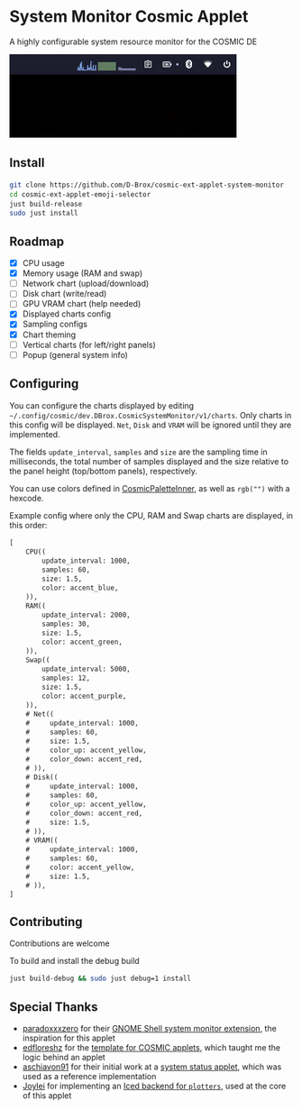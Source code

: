 # System Monitor Cosmic Applet

A highly configurable system resource monitor for the COSMIC DE 

![screenshot of the applet](./res/screenshot.png)




## Install

```sh
git clone https://github.com/D-Brox/cosmic-ext-applet-system-monitor 
cd cosmic-ext-applet-emoji-selector 
just build-release
sudo just install
```

## Roadmap

- [x] CPU usage
- [x] Memory usage (RAM and swap)
- [ ] Network chart (upload/download)
- [ ] Disk chart (write/read)
- [ ] GPU VRAM chart (help needed)
- [x] Displayed charts config
- [x] Sampling configs
- [x] Chart theming
- [ ] Vertical charts (for left/right panels)
- [ ] Popup (general system info)

## Configuring

You can configure the charts displayed by editing `~/.config/cosmic/dev.DBrox.CosmicSystemMonitor/v1/charts`. Only charts in this config will be displayed. `Net`, `Disk` and `VRAM` will be ignored until they are implemented.

The fields `update_interval`, `samples` and `size` are the sampling time in milliseconds, the total number of samples displayed and the size relative to the panel height (top/bottom panels), respectively.

You can use colors defined in [CosmicPaletteInner](https://pop-os.github.io/libcosmic/cosmic/cosmic_theme/struct.CosmicPaletteInner.html), as well as `rgb("")` with a hexcode.

Example config where only the CPU, RAM and Swap charts are displayed, in this order:
```ron
[
    CPU((
        update_interval: 1000,
        samples: 60,
        size: 1.5,
        color: accent_blue,
    )),
    RAM((
        update_interval: 2000,
        samples: 30,
        size: 1.5,
        color: accent_green,
    )),
    Swap((
        update_interval: 5000,
        samples: 12,
        size: 1.5,
        color: accent_purple,
    )),
    # Net((
    #     update_interval: 1000,
    #     samples: 60,
    #     size: 1.5,
    #     color_up: accent_yellow,
    #     color_down: accent_red,
    # )),
    # Disk((
    #     update_interval: 1000,
    #     samples: 60,
    #     color_up: accent_yellow,
    #     color_down: accent_red,
    #     size: 1.5,
    # )),
    # VRAM((
    #     update_interval: 1000,
    #     samples: 60,
    #     color: accent_yellow,
    #     size: 1.5,
    # )),
]
```

## Contributing

Contributions are welcome

To build and install the debug build

```sh
just build-debug && sudo just debug=1 install
```

## Special Thanks

- [paradoxxxzero](https://github.com/paradoxxxzero) for their [GNOME Shell system monitor extension](https://github.com/paradoxxxzero/gnome-shell-system-monitor-applet), the inspiration for this applet
- [edfloreshz](https://github.com/edfloreshz) for the [template for COSMIC applets](https://github.com/edfloreshz/cosmic-applet-template), which taught me the logic behind an applet
- [aschiavon91](https://github.com/aschiavon91) for their initial work at a [system status applet](https://github.com/aschiavon91/cosmic-applet-sys-status/), which was used as a reference implementation
- [Joylei](https://github.com/Joylei) for implementing an [Iced backend for `plotters`](https://github.com/Joylei/plotters-iced), used at the core of this applet